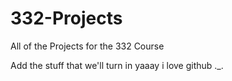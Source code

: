 # 332-Projects
All of the Projects for the 332 Course

Add the stuff that we'll turn in yaaay i love github ._.
